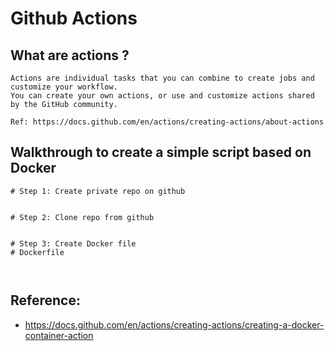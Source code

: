 # Github Actions 

## What are actions ? 

```
Actions are individual tasks that you can combine to create jobs and customize your workflow. 
You can create your own actions, or use and customize actions shared by the GitHub community.

Ref: https://docs.github.com/en/actions/creating-actions/about-actions
```


## Walkthrough to create a simple script based on Docker 

```
# Step 1: Create private repo on github 


# Step 2: Clone repo from github 


# Step 3: Create Docker file 
# Dockerfile 



```

## Reference:

  * https://docs.github.com/en/actions/creating-actions/creating-a-docker-container-action



